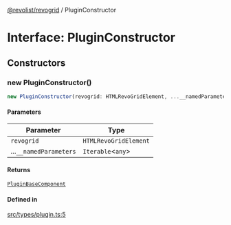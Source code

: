 [@revolist/revogrid](README.md) / PluginConstructor

# Interface: PluginConstructor

## Constructors

### new PluginConstructor()

```ts
new PluginConstructor(revogrid: HTMLRevoGridElement, ...__namedParameters: Iterable<any>): PluginBaseComponent
```

#### Parameters

| Parameter | Type |
| ------ | ------ |
| `revogrid` | `HTMLRevoGridElement` |
| ...`__namedParameters` | `Iterable`\<`any`\> |

#### Returns

[`PluginBaseComponent`](Interface.PluginBaseComponent.md)

#### Defined in

[src/types/plugin.ts:5](https://github.com/revolist/revogrid/blob/2f44a261094fb5584023b62ddfd589facc70cf92/src/types/plugin.ts#L5)
